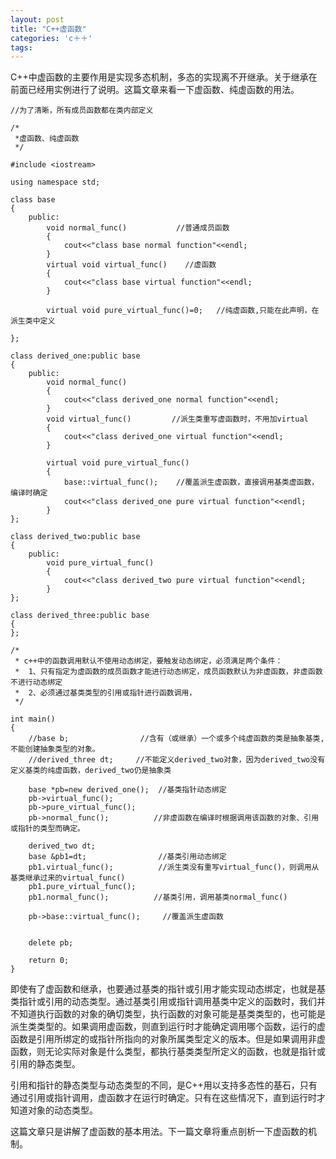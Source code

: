 ```yaml
---
layout: post
title: "C++虚函数"
categories: 'c＋＋'
tags:
---
```



C++中虚函数的主要作用是实现多态机制，多态的实现离不开继承。关于继承在前面已经用实例进行了说明。这篇文章来看一下虚函数、纯虚函数的用法。

	//为了清晰，所有成员函数都在类内部定义
	
	/*
	 *虚函数、纯虚函数
	 */

	#include <iostream>

	using namespace std;

	class base
	{
		public:
			void normal_func()           //普通成员函数
			{
				cout<<"class base normal function"<<endl;
			}
			virtual void virtual_func()    //虚函数
			{
				cout<<"class base virtual function"<<endl;
			}

			virtual void pure_virtual_func()=0;   //纯虚函数,只能在此声明，在派生类中定义

	};

	class derived_one:public base
	{
		public:
			void normal_func()
			{
				cout<<"class derived_one normal function"<<endl;
			}
			void virtual_func()         //派生类重写虚函数时，不用加virtual
			{
				cout<<"class derived_one virtual function"<<endl;
			}

			virtual void pure_virtual_func()
			{
				base::virtual_func();    //覆盖派生虚函数，直接调用基类虚函数，编译时确定
				cout<<"class derived_one pure virtual function"<<endl;
			}
	};

	class derived_two:public base
	{
		public:
			void pure_virtual_func()
			{
				cout<<"class derived_two pure virtual function"<<endl;
			}
	};

	class derived_three:public base
	{
	};

	/*
	 * c++中的函数调用默认不使用动态绑定，要触发动态绑定，必须满足两个条件：
	 * 	1、只有指定为虚函数的成员函数才能进行动态绑定，成员函数默认为非虚函数，非虚函数不进行动态绑定
	 * 	2、必须通过基类类型的引用或指针进行函数调用，
	 */

	int main()
	{
		//base b;                //含有（或继承）一个或多个纯虚函数的类是抽象基类,不能创建抽象类型的对象。
		//derived_three dt;     //不能定义derived_two对象，因为derived_two没有定义基类的纯虚函数，derived_two仍是抽象类

		base *pb=new derived_one();  //基类指针动态绑定
		pb->virtual_func();
		pb->pure_virtual_func();
		pb->normal_func();          //非虚函数在编译时根据调用该函数的对象、引用或指针的类型而确定。

		derived_two dt;
		base &pb1=dt;                //基类引用动态绑定
		pb1.virtual_func();          //派生类没有重写virtual_func()，则调用从基类继承过来的virtual_func()
		pb1.pure_virtual_func();
		pb1.normal_func();          //基类引用，调用基类normal_func()

		pb->base::virtual_func();     //覆盖派生虚函数


		delete pb;

		return 0;
	}


即使有了虚函数和继承，也要通过基类的指针或引用才能实现动态绑定，也就是基类指针或引用的动态类型。通过基类引用或指针调用基类中定义的函数时，我们并不知道执行函数的对象的确切类型，执行函数的对象可能是基类类型的，也可能是派生类类型的。如果调用虚函数，则直到运行时才能确定调用哪个函数，运行的虚函数是引用所绑定的或指针所指向的对象所属类型定义的版本。但是如果调用非虚函数，则无论实际对象是什么类型，都执行基类类型所定义的函数，也就是指针或引用的静态类型。

引用和指针的静态类型与动态类型的不同，是C++用以支持多态性的基石，只有通过引用或指针调用，虚函数才在运行时确定。只有在这些情况下，直到运行时才知道对象的动态类型。

这篇文章只是讲解了虚函数的基本用法。下一篇文章将重点剖析一下虚函数的机制。
